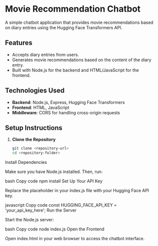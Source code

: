 # Movie Recommendation Chatbot

A simple chatbot application that provides movie recommendations based on diary entries using the Hugging Face Transformers API.

## Features

- Accepts diary entries from users.
- Generates movie recommendations based on the content of the diary entry.
- Built with Node.js for the backend and HTML/JavaScript for the frontend.

## Technologies Used

- **Backend**: Node.js, Express, Hugging Face Transformers
- **Frontend**: HTML, JavaScript
- **Middleware**: CORS for handling cross-origin requests

## Setup Instructions

1. **Clone the Repository**

   ```bash
   git clone <repository-url>
   cd <repository-folder>
Install Dependencies

Make sure you have Node.js installed. Then, run:

bash
Copy code
npm install
Set Up Your API Key

Replace the placeholder in your index.js file with your Hugging Face API key.

javascript
Copy code
const HUGGING_FACE_API_KEY = 'your_api_key_here';
Run the Server

Start the Node.js server:

bash
Copy code
node index.js
Open the Frontend

Open index.html in your web browser to access the chatbot interface.

